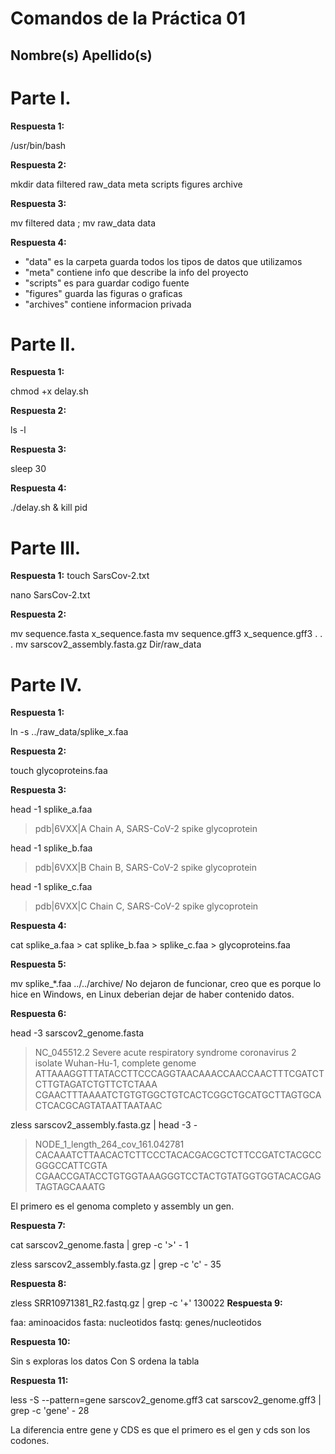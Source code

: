 # Comandos de la Práctica 01
## Nombre(s) Apellido(s)

# Parte I. 

**Respuesta 1:**


/usr/bin/bash

**Respuesta 2:**


mkdir data filtered raw_data meta scripts figures archive


**Respuesta 3:**

mv filtered data ; mv raw_data data

**Respuesta 4:**

- "data" es la carpeta guarda todos los tipos de datos que utilizamos
- "meta" contiene info que describe la info del proyecto
- "scripts" es para guardar codigo fuente 
- "figures" guarda las figuras o graficas
- "archives" contiene informacion privada 

# Parte II.

**Respuesta 1:**

chmod +x delay.sh

**Respuesta 2:**

ls -l

**Respuesta 3:**

sleep 30

**Respuesta 4:**

./delay.sh &
kill pid

# Parte III.
**Respuesta 1:**
touch SarsCov-2.txt

nano SarsCov-2.txt

**Respuesta 2:**


mv sequence.fasta x_sequence.fasta
mv sequence.gff3 x_sequence.gff3
                 .
                 .
                 .
mv sarscov2_assembly.fasta.gz Dir/raw_data 


# Parte IV.

**Respuesta 1:**

ln -s ../raw_data/splike_x.faa

**Respuesta 2:**

touch glycoproteins.faa


**Respuesta 3:**

head -1 splike_a.faa
>pdb|6VXX|A Chain A, SARS-CoV-2 spike glycoprotein

head -1 splike_b.faa
>pdb|6VXX|B Chain B, SARS-CoV-2 spike glycoprotein

head -1 splike_c.faa
>pdb|6VXX|C Chain C, SARS-CoV-2 spike glycoprotein

**Respuesta 4:** 

cat splike_a.faa > cat splike_b.faa > splike_c.faa > glycoproteins.faa

**Respuesta 5:**

mv splike_*.faa ../../archive/
No dejaron de funcionar, creo que es porque lo hice en Windows, en Linux deberian dejar de haber contenido datos.

**Respuesta 6:**



head -3 sarscov2_genome.fasta
>NC_045512.2 Severe acute respiratory syndrome coronavirus 2 isolate Wuhan-Hu-1, complete genome
ATTAAAGGTTTATACCTTCCCAGGTAACAAACCAACCAACTTTCGATCTCTTGTAGATCTGTTCTCTAAA
CGAACTTTAAAATCTGTGTGGCTGTCACTCGGCTGCATGCTTAGTGCACTCACGCAGTATAATTAATAAC



zless sarscov2_assembly.fasta.gz | head -3 -
>NODE_1_length_264_cov_161.042781
CACAAATCTTAACACTCTTCCCTACACGACGCTCTTCCGATCTACGCCGGGCCATTCGTA
CGAACCGATACCTGTGGTAAAGGGTCCTACTGTATGGTGGTACACGAGTAGTAGCAAATG

El primero es el genoma completo y assembly un gen.

**Respuesta 7:**

cat sarscov2_genome.fasta | grep -c '>' -
1

zless sarscov2_assembly.fasta.gz | grep -c 'c' -
35


**Respuesta 8:**

zless SRR10971381_R2.fastq.gz | grep -c '+'
130022
 **Respuesta 9:**

faa: aminoacidos 
fasta: nucleotidos
fastq: genes/nucleotidos

**Respuesta 10:**

Sin s exploras los datos
Con S ordena la tabla

**Respuesta 11:**

less -S --pattern=gene sarscov2_genome.gff3
cat sarscov2_genome.gff3 | grep -c 'gene' - 
28

La diferencia entre gene y CDS es que el primero es el gen y cds son los codones.